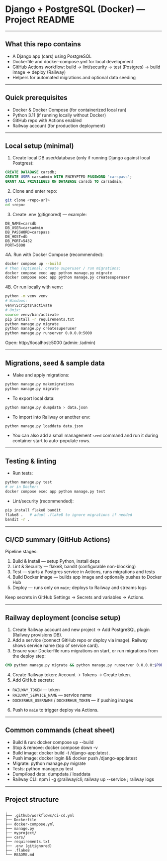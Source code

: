 # Django + PostgreSQL (Docker) — Project README


---

## What this repo contains
- A Django app (cars) using PostgreSQL
- Dockerfile and docker-compose.yml for local development
- GitHub Actions workflow: build → lint/security → test (Postgres) → build image → deploy (Railway)
- Helpers for automated migrations and optional data seeding

---

## Quick prerequisites
- Docker & Docker Compose (for containerized local run)
- Python 3.11 (if running locally without Docker)
- GitHub repo with Actions enabled
- Railway account (for production deployment)

---

## Local setup (minimal)

1. Create local DB user/database (only if running Django against local Postgres):
```sql
CREATE DATABASE carsdb;
CREATE USER carsadmin WITH ENCRYPTED PASSWORD 'carspass';
GRANT ALL PRIVILEGES ON DATABASE carsdb TO carsadmin;
```

2. Clone and enter repo:
```bash
git clone <repo-url>
cd <repo>
```

3. Create .env (gitignored) — example:
```env
DB_NAME=carsdb
DB_USER=carsadmin
DB_PASSWORD=carspass
DB_HOST=db
DB_PORT=5432
PORT=5000
```

4A. Run with Docker Compose (recommended):
```bash
docker compose up --build
# then (optional) create superuser / run migrations:
docker compose exec app python manage.py migrate
docker compose exec app python manage.py createsuperuser
```

4B. Or run locally with venv:
```bash
python -m venv venv
# Windows:
venv\Scripts\activate
# Unix:
source venv/bin/activate
pip install -r requirements.txt
python manage.py migrate
python manage.py createsuperuser
python manage.py runserver 0.0.0.0:5000
```

Open: http://localhost:5000 (admin: /admin)

---

## Migrations, seed & sample data
- Make and apply migrations:
```bash
python manage.py makemigrations
python manage.py migrate
```
- To export local data:
```bash
python manage.py dumpdata > data.json
```
- To import into Railway or another env:
```bash
python manage.py loaddata data.json
```
- You can also add a small management `seed` command and run it during container start to auto-populate rows.

---

## Testing & linting
- Run tests:
```bash
python manage.py test
# or in Docker:
docker compose exec app python manage.py test
```
- Lint/security (recommended):
```bash
pip install flake8 bandit
flake8 .   # adapt .flake8 to ignore migrations if needed
bandit -r .
```

---

## CI/CD summary (GitHub Actions)
Pipeline stages:
1. Build & Install — setup Python, install deps  
2. Lint & Security — flake8, bandit (configurable non-blocking)  
3. Test — starts a Postgres service in Actions, runs migrations and tests  
4. Build Docker image — builds app image and optionally pushes to Docker Hub  
5. Deploy — runs only on `main`; deploys to Railway and streams logs

Keep secrets in GitHub Settings → Secrets and variables → Actions.

---

## Railway deployment (concise setup)
1. Create Railway account and new project → Add PostgreSQL plugin (Railway provisions DB).  
2. Add a service (connect GitHub repo or deploy via image). Railway shows service name (top of service card).  
3. Ensure your Dockerfile runs migrations on start, or run migrations from the deploy step:
```dockerfile
CMD python manage.py migrate && python manage.py runserver 0.0.0.0:$PORT
```
4. Create Railway token: Account → Tokens → Create token.  
5. Add GitHub secrets:
- `RAILWAY_TOKEN` — token
- `RAILWAY_SERVICE_NAME` — service name
- `DOCKERHUB_USERNAME` / `DOCKERHUB_TOKEN` — if pushing images
6. Push to `main` to trigger deploy via Actions.

---

## Common commands (cheat sheet)
- Build & run: docker compose up --build  
- Stop & remove: docker compose down -v  
- Build image: docker build -t <user>/django-app:latest .  
- Push image: docker login && docker push <user>/django-app:latest  
- Migrate: python manage.py migrate  
- Tests: python manage.py test  
- Dump/load data: dumpdata / loaddata  
- Railway CLI: npm i -g @railway/cli; railway up --service <service>; railway logs

---

## Project structure 
```
.
├── .github/workflows/ci-cd.yml
├── Dockerfile
├── docker-compose.yml
├── manage.py
├── myproject/
├── cars/
├── requirements.txt
├── .env (gitignored)
├── .flake8
└── README.md
```